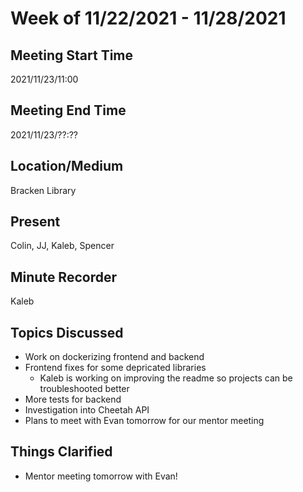 # Week of 11/22/2021 - 11/28/2021

## Meeting Start Time

2021/11/23/11:00

## Meeting End Time

2021/11/23/??:??

## Location/Medium

Bracken Library

## Present

Colin, JJ, Kaleb, Spencer

## Minute Recorder

Kaleb

## Topics Discussed

- Work on dockerizing frontend and backend
- Frontend fixes for some depricated libraries
  - Kaleb is working on improving the readme so projects can be troubleshooted better
- More tests for backend
- Investigation into Cheetah API
- Plans to meet with Evan tomorrow for our mentor meeting

## Things Clarified

- Mentor meeting tomorrow with Evan!
